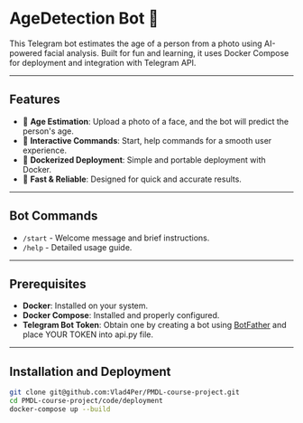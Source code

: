 # AgeDetection Bot 🤖

This Telegram bot estimates the age of a person from a photo using AI-powered facial analysis. Built for fun and learning, it uses Docker Compose for deployment and integration with Telegram API.

---

## Features

- 📸 **Age Estimation**: Upload a photo of a face, and the bot will predict the person's age.
- 💬 **Interactive Commands**: Start, help commands for a smooth user experience.
- 🐳 **Dockerized Deployment**: Simple and portable deployment with Docker.
- 🚀 **Fast & Reliable**: Designed for quick and accurate results.

---

## Bot Commands

- `/start` - Welcome message and brief instructions.
- `/help` - Detailed usage guide.
  
---

## Prerequisites

- **Docker**: Installed on your system.
- **Docker Compose**: Installed and properly configured.
- **Telegram Bot Token**: Obtain one by creating a bot using [BotFather](https://core.telegram.org/bots#botfather) and place YOUR TOKEN into api.py file.

---

## Installation and Deployment
```bash
git clone git@github.com:Vlad4Per/PMDL-course-project.git
cd PMDL-course-project/code/deployment
docker-compose up --build
